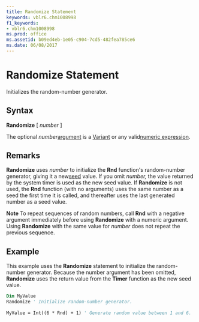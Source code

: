 ```yaml
---
title: Randomize Statement
keywords: vblr6.chm1008998
f1_keywords:
- vblr6.chm1008998
ms.prod: office
ms.assetid: b09ed4eb-1e05-c904-7cd5-482fea785ce6
ms.date: 06/08/2017
---
```



# Randomize Statement

Initializes the random-number generator.

## Syntax

**Randomize** [ _number_ ]

The optional  _number_[argument](../../Glossary/vbe-glossary.md#argument) is a [Variant](../../Glossary/vbe-glossary.md#variant-data-type) or any valid[numeric expression](../../Glossary/vbe-glossary.md#numeric-expression).

## Remarks

**Randomize** uses _number_ to initialize the **Rnd** function's random-number generator, giving it a new[seed](../../Glossary/vbe-glossary.md#seed) value. If you omit _number,_ the value returned by the system timer is used as the new seed value.
If  **Randomize** is not used, the **Rnd** function (with no arguments) uses the same number as a seed the first time it is called, and thereafter uses the last generated number as a seed value.

 **Note**  To repeat sequences of random numbers, call  **Rnd** with a negative argument immediately before using **Randomize** with a numeric argument. Using **Randomize** with the same value for _number_ does not repeat the previous sequence.


## Example

This example uses the  **Randomize** statement to initialize the random-number generator. Because the number argument has been omitted, **Randomize** uses the return value from the **Timer** function as the new seed value.


```vb
Dim MyValue 
Randomize ' Initialize random-number generator. 
 
MyValue = Int((6 * Rnd) + 1) ' Generate random value between 1 and 6. 

```


